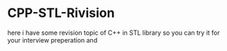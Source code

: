 # CPP-STL-Rivision
here i have some revision topic of C++ in STL library so you can try it for your interview preperation and 
